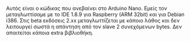 Αυτός είναι ο κώδικας που ανεβαίνει στο Arduino Nano. Εμείς τον μεταγλωττίσαμε με το IDE 1.8.9 για Raspberry (ARM 32bit) και για Debian i386. Στις beta εκδόσεις 2.xx μεταγλωττίζεται με κάποιο λάθος και δεν λειτουργεί σωστά η απάντηση από τον slave 2 συνεχόμενων bytes.
Δεν απαιτείται κάποια extra βιβλιοθήκη.

